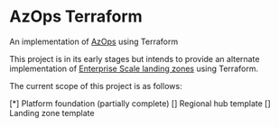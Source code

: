 # AzOps Terraform

An implementation of [AzOps](Https://github.com/Azure/AzOps) using Terraform

This project is in its early stages but intends to provide an alternate implementation of [Enterprise Scale landing zones](https://docs.microsoft.com/en-gb/azure/cloud-adoption-framework/ready/enterprise-scale/) using Terraform.

The current scope of this project is as follows:

[*] Platform foundation (partially complete)
[] Regional hub template
[] Landing zone template
